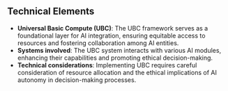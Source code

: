## Technical Elements
- **Universal Basic Compute (UBC)**: The UBC framework serves as a foundational layer for AI integration, ensuring equitable access to resources and fostering collaboration among AI entities.
- **Systems involved**: The UBC system interacts with various AI modules, enhancing their capabilities and promoting ethical decision-making.
- **Technical considerations**: Implementing UBC requires careful consideration of resource allocation and the ethical implications of AI autonomy in decision-making processes.
